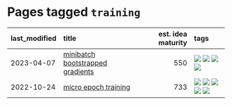# Pages tagged `training`

|last_modified|title|est. idea maturity|tags
|:---|:---|---:|:---|
|2023-04-07|[minibatch bootstrapped gradients](../minibatch-bootstrapped-gradients.md)|550|[![](https://img.shields.io/badge/tag-experimental-f14da)](../tags/experimental.md) [![](https://img.shields.io/badge/tag-optimization-8fb3d)](../tags/optimization.md) [![](https://img.shields.io/badge/tag-training-96bcc)](../tags/training.md) [![](https://img.shields.io/badge/tag-wip-82d6e)](../tags/wip.md)|
|2022-10-24|[micro epoch training](../micro-epoch.md)|733|[![](https://img.shields.io/badge/tag-augmentation-496a1)](../tags/augmentation.md) [![](https://img.shields.io/badge/tag-dataset-b25b5)](../tags/dataset.md) [![](https://img.shields.io/badge/tag-heuristics-683f3)](../tags/heuristics.md) [![](https://img.shields.io/badge/tag-tooling-1614f8)](../tags/tooling.md) [![](https://img.shields.io/badge/tag-training-96bcc)](../tags/training.md)|